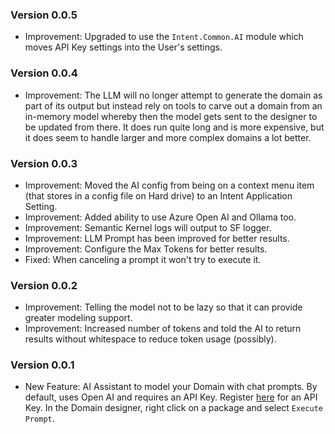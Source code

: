 ### Version 0.0.5

- Improvement: Upgraded to use the `Intent.Common.AI` module which moves API Key settings into the User's settings.

### Version 0.0.4

- Improvement: The LLM will no longer attempt to generate the domain as part of its output but instead rely on tools to carve out a domain from an in-memory model whereby then the model gets sent to the designer to be updated from there. It does run quite long and is more expensive, but it does seem to handle larger and more complex domains a lot better.

### Version 0.0.3

- Improvement: Moved the AI config from being on a context menu item (that stores in a config file on Hard drive) to an Intent Application Setting.
- Improvement: Added ability to use Azure Open AI and Ollama too.
- Improvement: Semantic Kernel logs will output to SF logger.
- Improvement: LLM Prompt has been improved for better results.
- Improvement: Configure the Max Tokens for better results.
- Fixed: When canceling a prompt it won't try to execute it.

### Version 0.0.2

- Improvement: Telling the model not to be lazy so that it can provide greater modeling support.
- Improvement: Increased number of tokens and told the AI to return results without whitespace to reduce token usage (possibly).

### Version 0.0.1

- New Feature: AI Assistant to model your Domain with chat prompts. By default, uses Open AI and requires an API Key. Register [here](https://platform.openai.com/api-keys) for an API Key. In the Domain designer, right click on a package and select `Execute Prompt`.